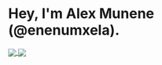 <h1>Hey, I'm Alex Munene (@enenumxela). </h1>

<a href="https://github.com/enenumxela">
  <img align="center" src="https://github-readme-stats.vercel.app/api?username=enenumxela&count_private=true&include_all_commits=true&show_icons=true&custom_title=My Github Stats" />
</a>
<a href="https://github.com/enenumxela">
  <img align="center" src="https://github-readme-stats.vercel.app/api/top-langs/?username=enenumxela&custom_title=My Most Used Languages" />
</a>


